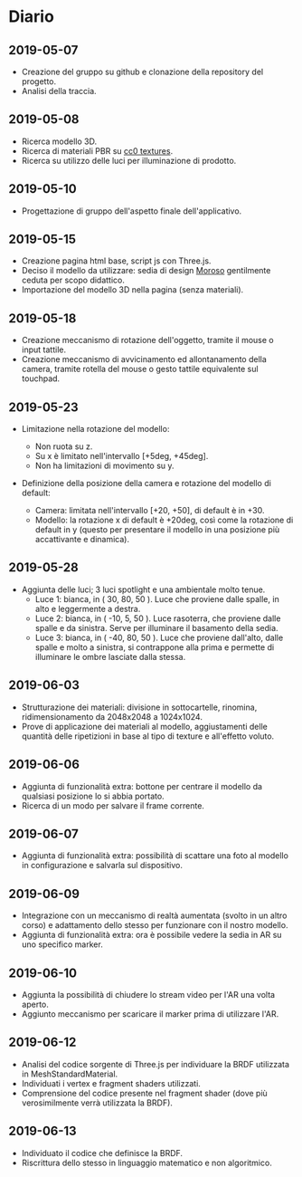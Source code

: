 ﻿# Diario

## 2019-05-07

- Creazione del gruppo su github e clonazione della repository del progetto.
- Analisi della traccia.

## 2019-05-08

- Ricerca modello 3D.
- Ricerca di materiali PBR su [cc0 textures](<https://cc0textures.com/>).
- Ricerca su utilizzo delle luci per illuminazione di prodotto.

## 2019-05-10

- Progettazione di gruppo dell'aspetto finale dell'applicativo.

## 2019-05-15

- Creazione pagina html base, script js con Three.js.
- Deciso il modello da utilizzare: sedia di design [Moroso](<https://moroso.it/>) gentilmente ceduta per scopo didattico.
- Importazione del modello 3D nella pagina (senza materiali).

## 2019-05-18

- Creazione meccanismo di rotazione dell'oggetto, tramite il mouse o input tattile.
- Creazione meccanismo di avvicinamento ed allontanamento della camera, tramite rotella del mouse o gesto tattile equivalente sul touchpad.

## 2019-05-23

- Limitazione nella rotazione del modello:
	- Non ruota su z.
	- Su x è limitato nell'intervallo [+5deg, +45deg].
	- Non ha limitazioni di movimento su y.

- Definizione della posizione della camera e rotazione del modello di default:
	- Camera: limitata nell'intervallo [+20, +50], di default è in +30.
	- Modello: la rotazione x di default è +20deg, così come la rotazione di default in y (questo per presentare il modello in una posizione più accattivante e dinamica).

## 2019-05-28

- Aggiunta delle luci; 3 luci spotlight e una ambientale molto tenue.
	- Luce 1: bianca, in ( 30, 80, 50 ). Luce che proviene dalle spalle, in alto e leggermente a destra.
	- Luce 2: bianca, in ( -10, 5, 50 ). Luce rasoterra, che proviene dalle spalle e da sinistra. Serve per illuminare il basamento della sedia.
	- Luce 3: bianca, in ( -40, 80, 50 ). Luce che proviene dall'alto, dalle spalle e molto a sinistra, si contrappone alla prima e permette di illuminare le ombre lasciate dalla stessa.


## 2019-06-03

- Strutturazione dei materiali: divisione in sottocartelle, rinomina, ridimensionamento da 2048x2048 a 1024x1024.
- Prove di applicazione dei materiali al modello, aggiustamenti delle quantità delle ripetizioni in base al tipo di texture e all'effetto voluto.

## 2019-06-06

- Aggiunta di funzionalità extra: bottone per centrare il modello da qualsiasi posizione lo si abbia portato.
- Ricerca di un modo per salvare il frame corrente.

## 2019-06-07

- Aggiunta di funzionalità extra: possibilità di scattare una foto al modello in configurazione e salvarla sul dispositivo.

## 2019-06-09

- Integrazione con un meccanismo di realtà aumentata (svolto in un altro corso) e adattamento dello stesso per funzionare con il nostro modello.
- Aggiunta di funzionalità extra: ora è possibile vedere la sedia in AR su uno specifico marker.

## 2019-06-10

- Aggiunta la possibilità di chiudere lo stream video per l'AR una volta aperto.
- Aggiunto meccanismo per scaricare il marker prima di utilizzare l'AR.

## 2019-06-12

- Analisi del codice sorgente di Three.js per individuare la BRDF utilizzata in MeshStandardMaterial.
- Individuati i vertex e fragment shaders utilizzati.
- Comprensione del codice presente nel fragment shader (dove più verosimilmente verrà utilizzata la BRDF).

## 2019-06-13

- Individuato il codice che definisce la BRDF.
- Riscrittura dello stesso in linguaggio matematico e non algoritmico.
